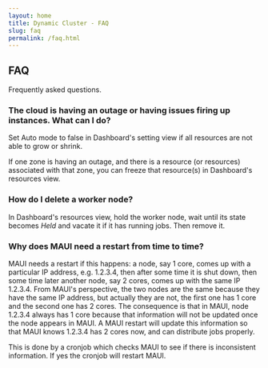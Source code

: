 ```yaml
---
layout: home
title: Dynamic Cluster - FAQ
slug: faq
permalink: /faq.html
---
```


## FAQ

Frequently asked questions.

### The cloud is having an outage or having issues firing up instances. What can I do?

Set Auto mode to false in Dashboard's setting view if all resources are not able to grow or shrink.

If one zone is having an outage, and there is a resource (or resources) associated with that zone, you can freeze that resource(s) in Dashboard's resources view.

### How do I delete a worker node?

In Dashboard's resources view, hold the worker node, wait until its state becomes _Held_ and vacate it if it has running jobs. Then remove it.

### Why does MAUI need a restart from time to time?

MAUI needs a restart if this happens: a node, say 1 core, comes up with a particular IP address, e.g. 1.2.3.4, then after some time it is shut down, then some time later another node, say 2 cores, comes up with the same IP 1.2.3.4. From MAUI's perspective, the two nodes are the same because they have the same IP address, but actually they are not, the first one has 1 core and the second one has 2 cores. The consequence is that in MAUI, node 1.2.3.4 always has 1 core because that information will not be updated once the node appears in MAUI. A MAUI restart will update this information so that MAUI knows 1.2.3.4 has 2 cores now, and can distribute jobs properly.

This is done by a cronjob which checks MAUI to see if there is inconsistent information. If yes the cronjob will restart MAUI.
